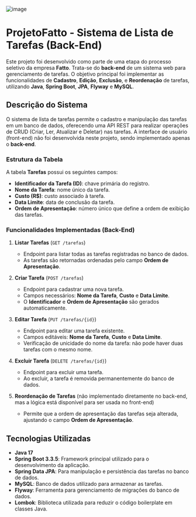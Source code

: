 ![image](https://github.com/user-attachments/assets/1d03fb76-eb68-4371-95ba-3fdc74ab1ac4)

# ProjetoFatto - Sistema de Lista de Tarefas (Back-End)

Este projeto foi desenvolvido como parte de uma etapa do processo seletivo da empresa **Fatto**. Trata-se do **back-end** de um sistema web para gerenciamento de tarefas. O objetivo principal foi implementar as funcionalidades de **Cadastro**, **Edição**, **Exclusão**, e **Reordenação** de tarefas, utilizando **Java**, **Spring Boot**, **JPA**, **Flyway** e **MySQL**.

## Descrição do Sistema

O sistema de lista de tarefas permite o cadastro e manipulação das tarefas em um banco de dados, oferecendo uma API REST para realizar operações de CRUD (Criar, Ler, Atualizar e Deletar) nas tarefas. A interface de usuário (front-end) não foi desenvolvida neste projeto, sendo implementado apenas o **back-end**.

### Estrutura da Tabela

A tabela **Tarefas** possui os seguintes campos:

- **Identificador da Tarefa (ID)**: chave primária do registro.
- **Nome da Tarefa**: nome único da tarefa.
- **Custo (R$)**: custo associado à tarefa.
- **Data Limite**: data de conclusão da tarefa.
- **Ordem de Apresentação**: número único que define a ordem de exibição das tarefas.

### Funcionalidades Implementadas (Back-End)

1. **Listar Tarefas** (`GET /tarefas`)
   - Endpoint para listar todas as tarefas registradas no banco de dados.
   - As tarefas são retornadas ordenadas pelo campo **Ordem de Apresentação**.

2. **Criar Tarefa** (`POST /tarefas`)
   - Endpoint para cadastrar uma nova tarefa.
   - Campos necessários: **Nome da Tarefa**, **Custo** e **Data Limite**.
   - O **Identificador** e **Ordem de Apresentação** são gerados automaticamente.

3. **Editar Tarefa** (`PUT /tarefas/{id}`)
   - Endpoint para editar uma tarefa existente.
   - Campos editáveis: **Nome da Tarefa**, **Custo** e **Data Limite**.
   - Verificação de unicidade do nome da tarefa: não pode haver duas tarefas com o mesmo nome.

4. **Excluir Tarefa** (`DELETE /tarefas/{id}`)
   - Endpoint para excluir uma tarefa.
   - Ao excluir, a tarefa é removida permanentemente do banco de dados.

5. **Reordenação de Tarefas** (não implementado diretamente no back-end, mas a lógica está disponível para ser usada no front-end)
   - Permite que a ordem de apresentação das tarefas seja alterada, ajustando o campo **Ordem de Apresentação**.

## Tecnologias Utilizadas

- **Java 17**
- **Spring Boot 3.3.5**: Framework principal utilizado para o desenvolvimento da aplicação.
- **Spring Data JPA**: Para manipulação e persistência das tarefas no banco de dados.
- **MySQL**: Banco de dados utilizado para armazenar as tarefas.
- **Flyway**: Ferramenta para gerenciamento de migrações do banco de dados.
- **Lombok**: Biblioteca utilizada para reduzir o código boilerplate em classes Java.

